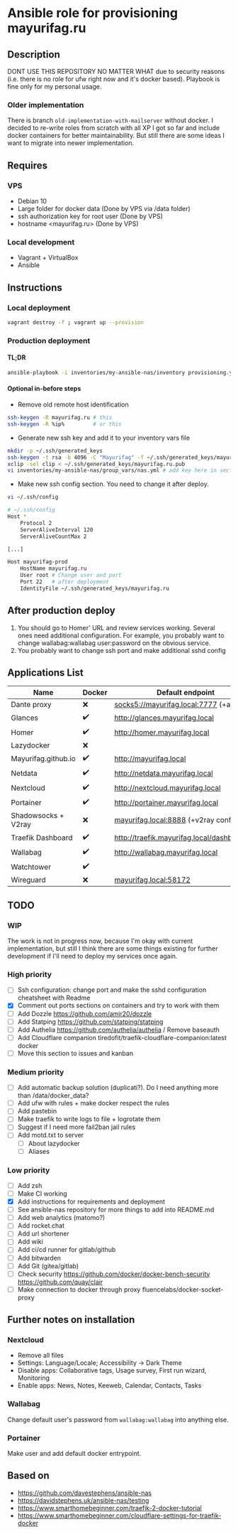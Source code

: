 # Ansible role for provisioning mayurifag.ru

## Description

DONT USE THIS REPOSITORY NO MATTER WHAT due to security reasons (i.e. there
is no role for ufw right now and it's docker based). Playbook is fine only for
my personal usage.

### Older implementation

There is branch `old-implementation-with-mailserver` without docker. I decided
to re-write roles from scratch with all XP I got so far and include docker
containers for better maintainability. But still there are some ideas I want to
migrate into newer implementation.

## Requires

### VPS

- Debian 10
- Large folder for docker data (Done by VPS via /data folder)
- ssh authorization key for root user (Done by VPS)
- hostname <mayurifag.ru> (Done by VPS)

### Local development

- Vagrant + VirtualBox
- Ansible

## Instructions

### Local deployment

```sh
vagrant destroy -f ; vagrant up --provision
```

### Production deployment

#### TL;DR

```sh
ansible-playbook -i inventories/my-ansible-nas/inventory provisioning.yml -b -K
```

#### Optional in-before steps

- Remove old remote host identification

```sh
ssh-keygen -R mayurifag.ru # this
ssh-keygen -R %ip%         # or this
```

- Generate new ssh key and add it to your inventory vars file

```sh
mkdir -p ~/.ssh/generated_keys
ssh-keygen -t rsa -b 4096 -C "Mayurifag" -f ~/.ssh/generated_keys/mayurifag.ru
xclip -sel clip < ~/.ssh/generated_keys/mayurifag.ru.pub
vi inventories/my-ansible-nas/group_vars/nas.yml # add key here in section
```

- Make new ssh config section. You need to change it after deploy.

```sh
vi ~/.ssh/config

# ~/.ssh/config
Host *
    Protocol 2
    ServerAliveInterval 120
    ServerAliveCountMax 2

[...]

Host mayurifag-prod
    HostName mayurifag.ru
    User root # Change user and port
    Port 22   # after deployment
    IdentityFile ~/.ssh/generated_keys/mayurifag.ru
```

## After production deploy

1. You should go to Homer' URL and review services working. Several ones need
additional configuration. For example, you probably want to change
wallabag:wallabag user:password on the obvious service.
2. You probably want to change ssh port and make additional sshd config

## Applications List

| Name                | Docker             | Default endpoint                              | App. Port   |
| ------------------- | ------------------ | --------------------------------------------- | ----------- |
| Dante proxy         | :x:                | <socks5://mayurifag.local:7777> (+auth)       | 7777        |
| Glances             | :heavy_check_mark: | <http://glances.mayurifag.local>              | 61208/61209 |
| Homer               | :heavy_check_mark: | <http://homer.mayurifag.local>                | 8080        |
| Lazydocker          | :x:                |                                               |             |
| Mayurifag.github.io | :heavy_check_mark: | <http://mayurifag.local>                      | 8005        |
| Netdata             | :heavy_check_mark: | <http://netdata.mayurifag.local>              | 19999       |
| Nextcloud           | :heavy_check_mark: | <http://nextcloud.mayurifag.local>            | 80          |
| Portainer           | :heavy_check_mark: | <http://portainer.mayurifag.local>            | 9000        |
| Shadowsocks + V2ray | :x:                | <mayurifag.local:8888> (+v2ray config)        | 8888        |
| Traefik Dashboard   | :heavy_check_mark: | <http://traefik.mayurifag.local/dashboard/#/> | 8080 (?)    |
| Wallabag            | :heavy_check_mark: | <http://wallabag.mayurifag.local>             | 80          |
| Watchtower          | :heavy_check_mark: |                                               |             |
| Wireguard           | :x:                | <mayurifag.local:58172>                       | 58172       |

## TODO

### WIP

The work is not in progress now, because I'm okay with current implementation,
but still I think there are some things existing for further development if I'll
need to deploy my services once again.

### High priority

- [ ] Ssh configuration: change port and make the sshd configuration cheatsheet with Readme
- [x] Comment out ports sections on containers and try to work with them
- [ ] Add Dozzle <https://github.com/amir20/dozzle>
- [ ] Add Statping <https://github.com/statping/statping>
- [ ] Add Authelia <https://github.com/authelia/authelia> / Remove baseauth
- [ ] Add Cloudflare companion tiredofit/traefik-cloudflare-companion:latest docker
- [ ] Move this section to issues and kanban

### Medium priority

- [ ] Add automatic backup solution (duplicati?). Do I need anything more than
/data/docker_data?
- [ ] Add ufw with rules + make docker respect the rules
- [ ] Add pastebin
- [ ] Make traefik to write logs to file + logrotate them
- [ ] Suggest if I need more fail2ban jail rules
- [ ] Add motd.txt to server
  - [ ] About lazydocker
  - [ ] Aliases

### Low priority

- [ ] Add zsh
- [ ] Make CI working
- [x] Add instructions for requirements and deployment
- [ ] See ansible-nas repository for more things to add into README.md
- [ ] Add web analytics (matomo?)
- [ ] Add rocket.chat
- [ ] Add url shortener
- [ ] Add wiki
- [ ] Add ci/cd runner for gitlab/github
- [ ] Add bitwarden
- [ ] Add Git (gitea/gitlab)
- [ ] Check security <https://github.com/docker/docker-bench-security> <https://github.com/quay/clair>
- [ ] Make connection to docker through proxy fluencelabs/docker-socket-proxy

## Further notes on installation

### Nextcloud

- Remove all files
- Settings: Language/Locale; Accessibility -> Dark Theme
- Disable apps: Collaborative tags, Usage survey, First run wizard, Monitoring
- Enable apps: News, Notes, Keeweb, Calendar, Contacts, Tasks

### Wallabag

Change default user's password from `wallabag:wallabag` into anything else.

### Portainer

Make user and add default docker entrypoint.

## Based on

- <https://github.com/davestephens/ansible-nas>
- <https://davidstephens.uk/ansible-nas/testing>
- <https://www.smarthomebeginner.com/traefik-2-docker-tutorial>
- <https://www.smarthomebeginner.com/cloudflare-settings-for-traefik-docker>
